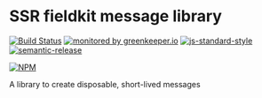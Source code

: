 # SSR fieldkit message library

[![Build Status](https://travis-ci.org/ssr-example/message.svg?branch=master)](https://travis-ci.org/ssr-example/message)
[![monitored by greenkeeper.io](https://img.shields.io/badge/greenkeeper.io-monitored-brightgreen.svg)](http://greenkeeper.io/) 
[![js-standard-style](https://img.shields.io/badge/code%20style-standard-brightgreen.svg)](http://standardjs.com/)
[![semantic-release](https://img.shields.io/badge/semver-semantic%20release-e10079.svg)](https://github.com/semantic-release/semantic-release)

[![NPM](https://nodei.co/npm/ssr-example-message.png?downloads=true&downloadRank=true&stars=true)](https://nodei.co/npm/message/)

A library to create disposable, short-lived messages

